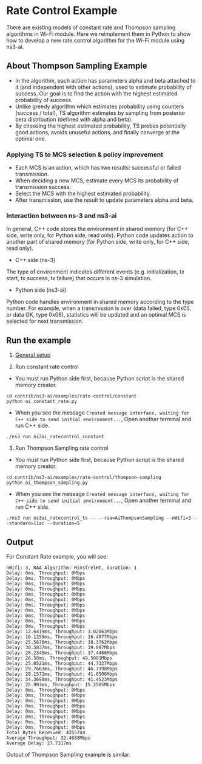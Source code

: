 # Rate Control Example

There are existing models of constant rate and Thompson sampling algorithms in Wi-Fi module. Here we reimplement 
them in Python to show how to develop a new rate control algorithm for the Wi-Fi module using ns3-ai.

## About Thompson Sampling Example

- In the algorithm, each action has parameters alpha and beta attached to it (and independent with other actions), used to estimate probability of success. 
Our goal is to find the action with the highest estimated probability of success.
- Unlike greedy algorithm which estimates probability using counters (success / total), TS algorithm
estimates by sampling from posterior beta distribution (defined with alpha and beta).
- By choosing the highest estimated probability, TS probes potentially good actions, avoids 
unuseful actions, and finally converge at the optimal one.

### Applying TS to MCS selection & policy improvement

- Each MCS is an action, which has two results: successful or failed transmission.
- When deciding a new MCS, estimate every MCS its probability of transmission success.
- Select the MCS with the highest estimated probability.
- After transmission, use the result to update parameters alpha and beta.

### Interaction between ns-3 and ns3-ai

In general, C++ code stores the environment in shared memory (for C++ side, write only,
for Python side, read only). Python code updates action to another
part of shared memory (for Python side, write only, for C++ side, read only).

- C++ side (ns-3)

The type of environment indicates different events (e.g. 
initialization, tx start, tx success, tx failure) that occurs 
in ns-3 simulation.

- Python side (ns3-ai)

Python code handles environment in shared memory according to the type number.
For example, when a transmission is over (data failed, type 0x05, or data OK, type 0x06), 
statistics will be updated and an optimal MCS is selected for next transmission.

## Run the example

1. [General setup](https://github.com/ShenMuyuan/ns3-ai/tree/improvements#general-setup)

2. Run constant rate control

- You must run Python side first, because Python script is the shared memory creator.

```shell
cd contrib/ns3-ai/examples/rate-control/constant
python ai_constant_rate.py
```

- When you see the message `Created message interface, waiting for C++ side to send initial environment...`, Open
  another terminal and run C++ side.

```shell
./ns3 run ns3ai_ratecontrol_constant
```

3. Run Thompson Sampling rate control

- You must run Python side first, because Python script is the shared memory creator.

```shell
cd contrib/ns3-ai/examples/rate-control/thompson-sampling
python ai_thompson_sampling.py
```

- When you see the message `Created message interface, waiting for C++ side to send initial environment...`, Open
  another terminal and run C++ side.

```shell
./ns3 run ns3ai_ratecontrol_ts -- --raa=AiThompsonSampling --nWifi=3 --standard=11ac --duration=5
```

## Output

For Constant Rate example, you will see:

```
nWifi: 3, RAA Algorithm: MinstrelHt, duration: 1
Delay: 0ms, Throughput: 0Mbps
Delay: 0ms, Throughput: 0Mbps
Delay: 0ms, Throughput: 0Mbps
Delay: 0ms, Throughput: 0Mbps
Delay: 0ms, Throughput: 0Mbps
Delay: 0ms, Throughput: 0Mbps
Delay: 0ms, Throughput: 0Mbps
Delay: 0ms, Throughput: 0Mbps
Delay: 0ms, Throughput: 0Mbps
Delay: 0ms, Throughput: 0Mbps
Delay: 0ms, Throughput: 0Mbps
Delay: 12.6419ms, Throughput: 3.02063Mbps
Delay: 16.1259ms, Throughput: 16.4877Mbps
Delay: 25.5676ms, Throughput: 38.3762Mbps
Delay: 30.5037ms, Throughput: 39.097Mbps
Delay: 28.2345ms, Throughput: 37.4466Mbps
Delay: 26.58ms, Throughput: 49.5081Mbps
Delay: 25.0521ms, Throughput: 44.7327Mbps
Delay: 29.7663ms, Throughput: 46.7398Mbps
Delay: 28.1572ms, Throughput: 41.8506Mbps
Delay: 34.3698ms, Throughput: 41.4523Mbps
Delay: 25.903ms, Throughput: 15.2505Mbps
Delay: 0ms, Throughput: 0Mbps
Delay: 0ms, Throughput: 0Mbps
Delay: 0ms, Throughput: 0Mbps
Delay: 0ms, Throughput: 0Mbps
Delay: 0ms, Throughput: 0Mbps
Delay: 0ms, Throughput: 0Mbps
Delay: 0ms, Throughput: 0Mbps
Delay: 0ms, Throughput: 0Mbps
Total Bytes Received: 4255744
Average Throughput: 32.4688Mbps
Average Delay: 27.7317ms
```

Output of Thompson Sampling example is similar.


